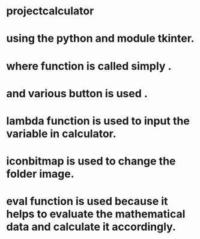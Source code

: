 # projectcalculator
# using the python and module tkinter.
# where function is called simply .
# and various button is used .
# lambda function is used to input the variable in calculator.
# iconbitmap is used to change the folder image.
# eval function is used because it helps to evaluate the mathematical data and calculate it accordingly.
